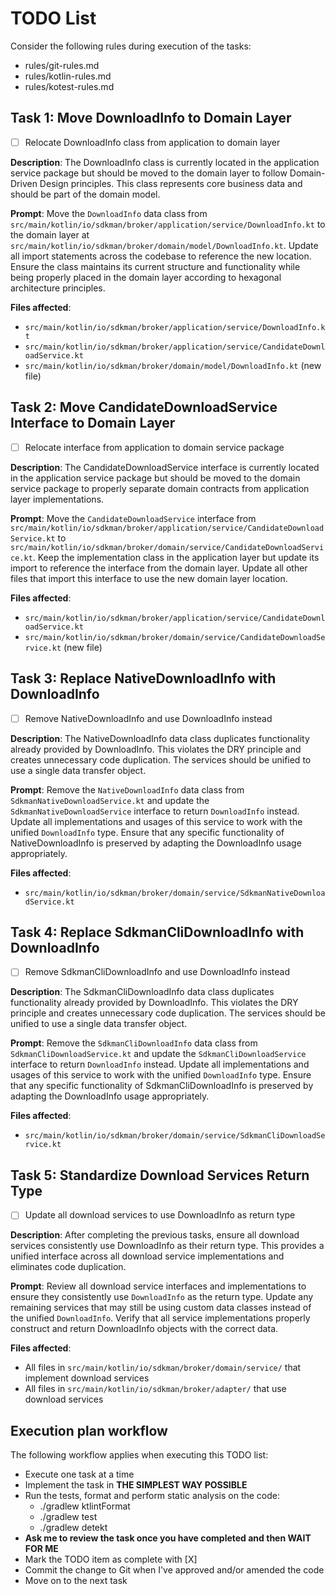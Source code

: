 # TODO List

Consider the following rules during execution of the tasks:
- rules/git-rules.md
- rules/kotlin-rules.md
- rules/kotest-rules.md

## Task 1: Move DownloadInfo to Domain Layer

- [ ] Relocate DownloadInfo class from application to domain layer

**Description**: The DownloadInfo class is currently located in the application service package but should be moved to the domain layer to follow Domain-Driven Design principles. This class represents core business data and should be part of the domain model.

**Prompt**: Move the `DownloadInfo` data class from `src/main/kotlin/io/sdkman/broker/application/service/DownloadInfo.kt` to the domain layer at `src/main/kotlin/io/sdkman/broker/domain/model/DownloadInfo.kt`. Update all import statements across the codebase to reference the new location. Ensure the class maintains its current structure and functionality while being properly placed in the domain layer according to hexagonal architecture principles.

**Files affected**:
- `src/main/kotlin/io/sdkman/broker/application/service/DownloadInfo.kt`
- `src/main/kotlin/io/sdkman/broker/application/service/CandidateDownloadService.kt`
- `src/main/kotlin/io/sdkman/broker/domain/model/DownloadInfo.kt` (new file)

## Task 2: Move CandidateDownloadService Interface to Domain Layer

- [ ] Relocate interface from application to domain service package

**Description**: The CandidateDownloadService interface is currently located in the application service package but should be moved to the domain service package to properly separate domain contracts from application layer implementations.

**Prompt**: Move the `CandidateDownloadService` interface from `src/main/kotlin/io/sdkman/broker/application/service/CandidateDownloadService.kt` to `src/main/kotlin/io/sdkman/broker/domain/service/CandidateDownloadService.kt`. Keep the implementation class in the application layer but update its import to reference the interface from the domain layer. Update all other files that import this interface to use the new domain layer location.

**Files affected**:
- `src/main/kotlin/io/sdkman/broker/application/service/CandidateDownloadService.kt`
- `src/main/kotlin/io/sdkman/broker/domain/service/CandidateDownloadService.kt` (new file)

## Task 3: Replace NativeDownloadInfo with DownloadInfo

- [ ] Remove NativeDownloadInfo and use DownloadInfo instead

**Description**: The NativeDownloadInfo data class duplicates functionality already provided by DownloadInfo. This violates the DRY principle and creates unnecessary code duplication. The services should be unified to use a single data transfer object.

**Prompt**: Remove the `NativeDownloadInfo` data class from `SdkmanNativeDownloadService.kt` and update the `SdkmanNativeDownloadService` interface to return `DownloadInfo` instead. Update all implementations and usages of this service to work with the unified `DownloadInfo` type. Ensure that any specific functionality of NativeDownloadInfo is preserved by adapting the DownloadInfo usage appropriately.

**Files affected**:
- `src/main/kotlin/io/sdkman/broker/domain/service/SdkmanNativeDownloadService.kt`

## Task 4: Replace SdkmanCliDownloadInfo with DownloadInfo

- [ ] Remove SdkmanCliDownloadInfo and use DownloadInfo instead

**Description**: The SdkmanCliDownloadInfo data class duplicates functionality already provided by DownloadInfo. This violates the DRY principle and creates unnecessary code duplication. The services should be unified to use a single data transfer object.

**Prompt**: Remove the `SdkmanCliDownloadInfo` data class from `SdkmanCliDownloadService.kt` and update the `SdkmanCliDownloadService` interface to return `DownloadInfo` instead. Update all implementations and usages of this service to work with the unified `DownloadInfo` type. Ensure that any specific functionality of SdkmanCliDownloadInfo is preserved by adapting the DownloadInfo usage appropriately.

**Files affected**:
- `src/main/kotlin/io/sdkman/broker/domain/service/SdkmanCliDownloadService.kt`

## Task 5: Standardize Download Services Return Type

- [ ] Update all download services to use DownloadInfo as return type

**Description**: After completing the previous tasks, ensure all download services consistently use DownloadInfo as their return type. This provides a unified interface across all download service implementations and eliminates code duplication.

**Prompt**: Review all download service interfaces and implementations to ensure they consistently use `DownloadInfo` as the return type. Update any remaining services that may still be using custom data classes instead of the unified `DownloadInfo`. Verify that all service implementations properly construct and return DownloadInfo objects with the correct data.

**Files affected**:
- All files in `src/main/kotlin/io/sdkman/broker/domain/service/` that implement download services
- All files in `src/main/kotlin/io/sdkman/broker/adapter/` that use download services

## Execution plan workflow

The following workflow applies when executing this TODO list:
- Execute one task at a time
- Implement the task in **THE SIMPLEST WAY POSSIBLE**
- Run the tests, format and perform static analysis on the code:
    - ./gradlew ktlintFormat
    - ./gradlew test
    - ./gradlew detekt
- **Ask me to review the task once you have completed and then WAIT FOR ME**
- Mark the TODO item as complete with [X]
- Commit the change to Git when I've approved and/or amended the code
- Move on to the next task